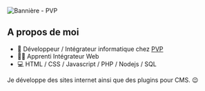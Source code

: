
![Bannière - PVP](https://github.com/user-attachments/assets/2f5ea278-667c-4c89-b2fb-41035e258073)


## A propos de moi
- 👔 Développeur / Intégrateur informatique chez [PVP](https://pvp.fr)
- 👨‍🎓 Apprenti Intégrateur Web
- 💻 HTML / CSS / Javascript / PHP / Nodejs / SQL

Je développe des sites internet ainsi que des plugins pour CMS. 😉
<!---
Mathieu-PVP/Mathieu-PVP is a ✨ special ✨ repository because its `README.md` (this file) appears on your GitHub profile.
You can click the Preview link to take a look at your changes.
--->
